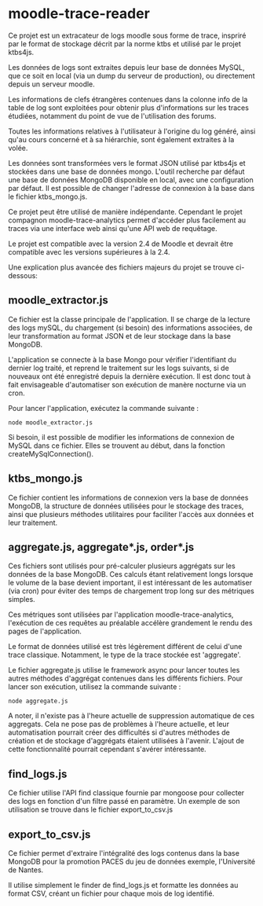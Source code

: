 moodle-trace-reader
===================

Ce projet est un extracateur de logs moodle sous forme de trace, inspriré par le format de stockage décrit par la norme ktbs et utilisé par le projet ktbs4js.

Les données de logs sont extraites depuis leur base de données MySQL, que ce soit en local (via un dump du serveur de production), ou directement depuis un serveur moodle.

Les informations de clefs étrangères contenues dans la colonne info de la table de log sont exploitées pour obtenir plus d'informations sur les traces étudiées, notamment du point de vue de l'utilisation des forums.

Toutes les informations relatives à l'utilisateur à l'origine du log généré, ainsi qu'au cours concerné et à sa hiérarchie, sont également extraites à la volée.


Les données sont transformées vers le format JSON utilisé par ktbs4js et stockées dans une base de données mongo. L'outil recherche par défaut une base de données MongoDB disponible en local, avec une configuration par défaut. Il est possible de changer l'adresse de connexion à la base dans le fichier ktbs_mongo.js.


Ce projet peut être utilisé de manière indépendante. Cependant le projet compagnon moodle-trace-analytics permet d'accéder plus facilement au traces via une interface web ainsi qu'une API web de requêtage.

Le projet est compatible avec la version 2.4 de Moodle et devrait être compatible avec les versions supérieures à la 2.4.

Une explication plus avancée des fichiers majeurs du projet se trouve ci-dessous:

moodle_extractor.js
-------------------

Ce fichier est la classe principale de l'application. Il se charge de la lecture des logs mySQL, du chargement (si besoin) des informations associées, de leur transformation au format JSON et de leur stockage dans la base MongoDB.

L'application se connecte à la base Mongo pour vérifier l'identifiant du dernier log traité, et reprend le traitement sur les logs suivants, si de nouveaux ont été enregistré depuis la dernière exécution. Il est donc tout à fait envisageable d'automatiser son exécution de manère nocturne via un cron.

Pour lancer l'application, exécutez la commande suivante :

```
node moodle_extractor.js
```

Si besoin, il est possible de modifier les informations de connexion de MySQL dans ce fichier. Elles se trouvent au début, dans la fonction createMySqlConnection().

ktbs_mongo.js
-------------

Ce fichier contient les informations de connexion vers la base de données MongoDB, la structure de données utilisées pour le stockage des traces, ainsi que plusieurs méthodes utilitaires pour faciliter l'accès aux données et leur traitement.

aggregate.js, aggregate*.js, order*.js
--------------------------------------

 Ces fichiers sont utilisés pour pré-calculer plusieurs aggrégats sur les données de la base MongoDB. Ces calculs étant relativement longs lorsque le volume de la base devient important, il est intéressant de les automatiser (via cron) pour éviter des temps de chargement trop long sur des métriques simples. 

 Ces métriques sont utilisées par l'application moodle-trace-analytics, l'exécution de ces requêtes au préalable accélère grandement le rendu des pages de l'application.

 Le format de données utilisé est très légèrement différent de celui d'une trace classique. Notamment, le type de la trace stockée est 'aggregate'.

Le fichier aggregate.js utilise le framework async pour lancer toutes les autres méthodes d'aggrégat contenues dans les différents fichiers. Pour lancer son exécution, utilisez la commande suivante :

```
node aggregate.js
```

 A noter, il n'existe pas à l'heure actuelle de suppression automatique de ces aggregats. Cela ne pose pas de problèmes à l'heure actuelle, et leur automatisation pourrait créer des difficultés si d'autres méthodes de création et de stockage d'aggrégats étaient utilisées à l'avenir. L'ajout de cette fonctionnalité pourrait cependant s'avérer intéressante. 

find_logs.js
------------

Ce fichier utilise l'API find classique fournie par mongoose pour collecter des logs en fonction d'un filtre passé en paramètre. Un exemple de son utilisation se trouve dans le fichier export_to_csv.js

export_to_csv.js
----------------

Ce fichier permet d'extraire l'intégralité des logs contenus dans la base MongoDB pour la promotion PACES du jeu de données exemple, l'Université de Nantes.

Il utilise simplement le finder de find_logs.js et formatte les données au format CSV, créant un fichier pour chaque mois de log identifié.